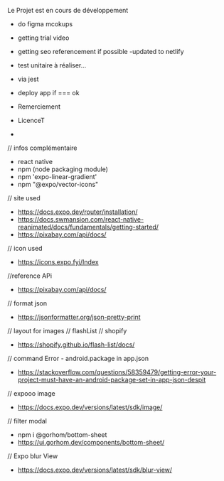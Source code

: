 Le Projet est en cours de développement 
- do figma mcokups
- getting trial video
- getting seo referencement if possible
-updated to netlify 
- test unitaire à réaliser... 
- via jest
- deploy app if === ok

- Remerciement
- LicenceT
- 


// infos complémentaire
- react native 
- npm (node packaging module)
- npm 'expo-linear-gradient'
- npm "@expo/vector-icons"

// site used
- https://docs.expo.dev/router/installation/
- https://docs.swmansion.com/react-native-reanimated/docs/fundamentals/getting-started/
- https://pixabay.com/api/docs/

// icon used
- https://icons.expo.fyi/Index

//reference APi
- https://pixabay.com/api/docs/


// format json
- https://jsonformatter.org/json-pretty-print

// layout for images // flashList // shopify
- https://shopify.github.io/flash-list/docs/

// command Error - android.package in app.json
- https://stackoverflow.com/questions/58359479/getting-error-your-project-must-have-an-android-package-set-in-app-json-despit

// expooo image 
- https://docs.expo.dev/versions/latest/sdk/image/

// filter modal 
- npm i @gorhom/bottom-sheet
- https://ui.gorhom.dev/components/bottom-sheet/

// Expo blur View
- https://docs.expo.dev/versions/latest/sdk/blur-view/

